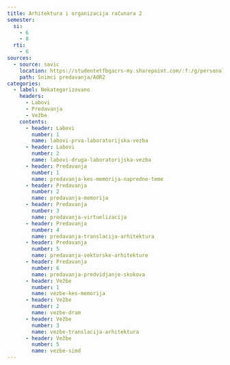 ```yaml
---
title: Arhitektura i organizacija računara 2
semester:
  si:
    - 6
    - 8
  rti:
    - 6
sources:
  - source: savic
    location: https://studentetfbgacrs-my.sharepoint.com/:f:/g/personal/sa190595d_student_etf_bg_ac_rs/Es6SAHyrx7lDjYv3i6mDkxgBM0Xbtxp1-KeIRNlrmsdo5Q
    path: Snimci predavanja/AOR2
categories:
  - label: Nekategorizovano
    headers:
      - Labovi
      - Predavanja
      - Vežbe
    contents:
      - header: Labovi
        number: 1
        name: labovi-prva-laboratorijska-vezba
      - header: Labovi
        number: 2
        name: labovi-druga-laboratorijska-vezba
      - header: Predavanja
        number: 1
        name: predavanja-kes-memorija-napredne-teme
      - header: Predavanja
        number: 2
        name: predavanja-memorija
      - header: Predavanja
        number: 3
        name: predavanja-virtuelizacija
      - header: Predavanja
        number: 4
        name: predavanja-translacija-arhitektura
      - header: Predavanja
        number: 5
        name: predavanja-vektorske-arhitekture
      - header: Predavanja
        number: 6
        name: predavanja-predvidjanje-skokova
      - header: Vežbe
        number: 1
        name: vezbe-kes-memorija
      - header: Vežbe
        number: 2
        name: vezbe-dram
      - header: Vežbe
        number: 3
        name: vezbe-translacija-arhitektura
      - header: Vežbe
        number: 5
        name: vezbe-simd
---
```



